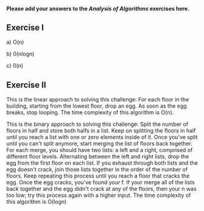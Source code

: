 #### Please add your answers to the **_Analysis of Algorithms_** exercises here.

## Exercise I

a) O(n)

b) 0(nlogn)

c) 0(n)

## Exercise II

This is the linear approach to solving this challenge:
For each floor in the building, starting from the lowest
floor, drop an egg. As soon as the egg breaks, stop looping.
The time complexity of this algorithm is O(n).

This is the binary approach to solving this challenge:
Split the number of floors in half and store both halfs in a list. Keep on splitting the floors in half until you reach a list with one or zero elements inside of it. Once you've split until you can't split anymore, start merging the list of floors back together. For each merge, you should have two lists: a left and a right, comprised of different floor levels. Alternating between the left and right lists, drop the egg from the first floor on each list. If you exhaust through
both lists and the egg doesn't crack, join those lists together in the order of the number of floors. Keep repeating this process until you reach a floor that cracks the egg. Once the egg cracks, you've found your f. If your merge all of the lists back together and the egg didn't crack at any of the floors, then your n was too low; try this process again with a higher input.
The time complexity of this algorithm is O(logn)
